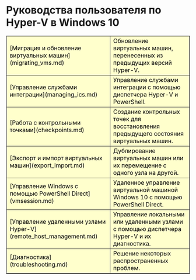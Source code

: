 # Руководства пользователя по Hyper-V в Windows 10

<table border="1" style="background-color:FFFFCC;border-collapse:collapse;border:1px solid FFCC00;color:000000;width:100%" cellpadding="15" cellspacing="3">
<tr><td>
[Миграция и обновление виртуальных машин](migrating_vms.md) </td><td>Обновление виртуальных машин, перенесенных из предыдущих версий Hyper-V.</td></tr>
<tr><td>
[Управление службами интеграции](managing_ics.md) </td><td>Управление службами интеграции с помощью диспетчера Hyper-V и PowerShell.</td></tr>
<tr><td>
[Работа с контрольными точками](checkpoints.md) </td><td>Создание контрольных точек для восстановления предыдущего состояния виртуальных машин.</td></tr>
<tr><td>
[Экспорт и импорт виртуальных машин](export_import.md) </td><td>Дублирование виртуальных машин или их перемещение с одного узла на другой. </td></tr>
<tr><td>
[Управление Windows с помощью PowerShell Direct](vmsession.md) </td><td>Удаленное управление виртуальной машиной Windows 10 с помощью PowerShell Direct. </td></tr>
<tr><td>
[Управление удаленными узлами Hyper-V](remote_host_management.md) </td><td> Управление локальными или удаленными узлами с помощью диспетчера Hyper-V и их диагностика. </td></tr>
<tr><td>
[Диагностика](troubleshooting.md) </td><td> Решение некоторых распространенных проблем. </td></tr>
</table>







